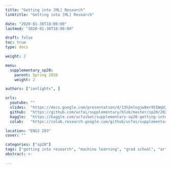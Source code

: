 ```yaml
---
title: "Getting into [ML] Research"
linktitle: "Getting into [ML] Research"

date: "2020-01-30T18:00:00"
lastmod: "2020-01-30T18:00:00"

draft: false
toc: true
type: docs

weight: 2

menu:
  supplementary_sp20:
    parent: Spring 2020
    weight: 2

authors: ["ionlights", ]

urls:
  youtube: ""
  slides:  "https://docs.google.com/presentation/d/13h2elogjw8er95IWqU2vU9MKtnt9XqhE4DggTo40LT0"
  github:  "https://github.com/ucfai/supplementary/blob/master/sp20/2020-01-30-getting-into-research/2020-01-30-getting-into-research.ipynb"
  kaggle:  "https://kaggle.com/ucfaibot/supplementary-sp20-getting-into-research"
  colab:   "https://colab.research.google.com/github/ucfai/supplementary/blob/master/sp20/2020-01-30-getting-into-research/2020-01-30-getting-into-research.ipynb"

location: "ENG2 203"
cover: ""

categories: ["sp20"]
tags: ["getting into research", "machine learning", "grad school", "artificial intelligence", "cognitive science", "computational modelling", ]
abstract: >-
  
---
```

